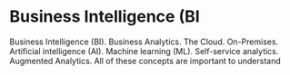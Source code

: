 # Business Intelligence (BI

Business Intelligence (BI). Business Analytics. The Cloud. On-Premises. Artificial intelligence (AI). Machine learning (ML). Self-service analytics. Augmented Analytics. All of these concepts are important to understand

